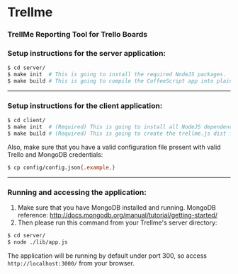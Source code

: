 Trellme
=======

### TrellMe Reporting Tool for Trello Boards

### Setup instructions for the server application:
```bash
$ cd server/
$ make init  # This is going to install the required NodeJS packages.
$ make build # This is going to compile the CoffeeScript app into plain Javascript.
```
---
### Setup instructions for the client application:
```bash
$ cd client/
$ make init  # (Required) This is going to install all NodeJS dependencies
$ make build # (Required) This is going to create the trellme.js dist file.
```

Also, make sure that you have a valid configuration file present
with valid Trello and MongoDB credentials:
```bash
$ cp config/config.json{.example,}
```

---
### Running and accessing the application:

1. Make sure that you have MongoDB installed and running. 
   MongoDB reference:  http://docs.mongodb.org/manual/tutorial/getting-started/
2. Then please run this command from your Trellme's server directory:

```bash
$ cd server/
$ node ./lib/app.js
```

The application will be running by default under port 300, so access `http://localhost:3000/` from your browser.
